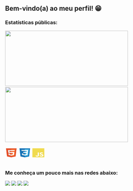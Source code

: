 ## Bem-vindo(a) ao meu perfil! 😁
### Estatísticas públicas:
<div>
<img height="180em" width="400em" src="https://github-readme-stats.vercel.app/api?username=MarcoTSF&show_icons=true&theme=tokyonight"/>
<img height="180em" width="400em" src="https://github-readme-stats.vercel.app/api/top-langs/?username=MarcoTSF&layout=compact&langs_count=6&theme=tokyonight"/>
</div>

<div style="display: inline_block"><br>
<img align="center" alt="HTML" height="30" width="40" src="https://raw.githubusercontent.com/devicons/devicon/master/icons/html5/html5-original.svg">
<img align="center" alt="CSS" height="30" width="40" src="https://raw.githubusercontent.com/devicons/devicon/master/icons/css3/css3-original.svg">
<img align="center" alt="Js" height="30" width="40" src="https://raw.githubusercontent.com/devicons/devicon/master/icons/javascript/javascript-plain.svg">
</div>
 
<br>
 
### Me conheça um pouco mais nas redes abaixo:
<div>
<a href="https://instagram.com/marcotsf_13" target="_blank"><img src="https://img.shields.io/badge/-Instagram-%23E4405F?style=for-the-badge&logo=instagram&logoColor=white" target="_blank"></a>
<a href="https://discord.gg/neBYdgN" target="_blank"><img src="https://img.shields.io/badge/Discord-7289DA?style=for-the-badge&logo=discord&logoColor=white" target="_blank"></a>
<a href = "mailto:mtsf.salvador@gmail.com"><img src="https://img.shields.io/badge/-Gmail-%23333?style=for-the-badge&logo=gmail&logoColor=white" target="_blank"></a>
<a href="https://www.linkedin.com/in/marco-tulio-salvador-filho/" target="_blank"><img src="https://img.shields.io/badge/-LinkedIn-%230077B5?style=for-the-badge&logo=linkedin&logoColor=white" target="_blank"></a>
</div>
